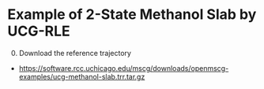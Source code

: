 Example of 2-State Methanol Slab by UCG-RLE
===========================================

0. Download the reference trajectory

  * https://software.rcc.uchicago.edu/mscg/downloads/openmscg-examples/ucg-methanol-slab.trr.tar.gz

